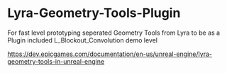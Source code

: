 # Lyra-Geometry-Tools-Plugin

For fast level prototyping seperated Geometry Tools from Lyra to be as a Plugin included L_Blockout_Convolution demo level

https://dev.epicgames.com/documentation/en-us/unreal-engine/lyra-geometry-tools-in-unreal-engine
